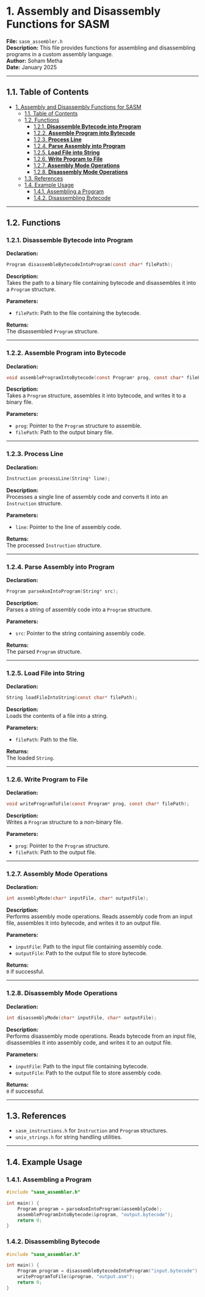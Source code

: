 # 1. Assembly and Disassembly Functions for SASM

**File:** `sasm_assembler.h`  
**Description:** This file provides functions for assembling and disassembling programs in a custom assembly language.  
**Author:** Soham Metha  
**Date:** January 2025

---

## 1.1. Table of Contents

- [1. Assembly and Disassembly Functions for SASM](#1-assembly-and-disassembly-functions-for-sasm)
    - [1.1. Table of Contents](#11-table-of-contents)
    - [1.2. Functions](#12-functions)
        - [1.2.1. **Disassemble Bytecode into Program**](#121-disassemble-bytecode-into-program)
        - [1.2.2. **Assemble Program into Bytecode**](#122-assemble-program-into-bytecode)
        - [1.2.3. **Process Line**](#123-process-line)
        - [1.2.4. **Parse Assembly into Program**](#124-parse-assembly-into-program)
        - [1.2.5. **Load File into String**](#125-load-file-into-string)
        - [1.2.6. **Write Program to File**](#126-write-program-to-file)
        - [1.2.7. **Assembly Mode Operations**](#127-assembly-mode-operations)
        - [1.2.8. **Disassembly Mode Operations**](#128-disassembly-mode-operations)
    - [1.3. References](#13-references)
    - [1.4. Example Usage](#14-example-usage)
        - [1.4.1. Assembling a Program](#141-assembling-a-program)
        - [1.4.2. Disassembling Bytecode](#142-disassembling-bytecode)

---

## 1.2. Functions

### 1.2.1. **Disassemble Bytecode into Program**

**Declaration:**

```c
Program disassembleBytecodeIntoProgram(const char* filePath);
```

**Description:**  
Takes the path to a binary file containing bytecode and disassembles it into a `Program` structure.

**Parameters:**

-   `filePath`: Path to the file containing the bytecode.

**Returns:**  
The disassembled `Program` structure.

---

### 1.2.2. **Assemble Program into Bytecode**

**Declaration:**

```c
void assembleProgramIntoBytecode(const Program* prog, const char* filePath);
```

**Description:**  
Takes a `Program` structure, assembles it into bytecode, and writes it to a binary file.

**Parameters:**

-   `prog`: Pointer to the `Program` structure to assemble.
-   `filePath`: Path to the output binary file.

---

### 1.2.3. **Process Line**

**Declaration:**

```c
Instruction processLine(String* line);
```

**Description:**  
Processes a single line of assembly code and converts it into an `Instruction` structure.

**Parameters:**

-   `line`: Pointer to the line of assembly code.

**Returns:**  
The processed `Instruction` structure.

---

### 1.2.4. **Parse Assembly into Program**

**Declaration:**

```c
Program parseAsmIntoProgram(String* src);
```

**Description:**  
Parses a string of assembly code into a `Program` structure.

**Parameters:**

-   `src`: Pointer to the string containing assembly code.

**Returns:**  
The parsed `Program` structure.

---

### 1.2.5. **Load File into String**

**Declaration:**

```c
String loadFileIntoString(const char* filePath);
```

**Description:**  
Loads the contents of a file into a string.

**Parameters:**

-   `filePath`: Path to the file.

**Returns:**  
The loaded `String`.

---

### 1.2.6. **Write Program to File**

**Declaration:**

```c
void writeProgramToFile(const Program* prog, const char* filePath);
```

**Description:**  
Writes a `Program` structure to a non-binary file.

**Parameters:**

-   `prog`: Pointer to the `Program` structure.
-   `filePath`: Path to the output file.

---

### 1.2.7. **Assembly Mode Operations**

**Declaration:**

```c
int assemblyMode(char* inputFile, char* outputFile);
```

**Description:**  
Performs assembly mode operations. Reads assembly code from an input file, assembles it into bytecode, and writes it to an output file.

**Parameters:**

-   `inputFile`: Path to the input file containing assembly code.
-   `outputFile`: Path to the output file to store bytecode.

**Returns:**  
`0` if successful.

---

### 1.2.8. **Disassembly Mode Operations**

**Declaration:**

```c
int disassemblyMode(char* inputFile, char* outputFile);
```

**Description:**  
Performs disassembly mode operations. Reads bytecode from an input file, disassembles it into assembly code, and writes it to an output file.

**Parameters:**

-   `inputFile`: Path to the input file containing bytecode.
-   `outputFile`: Path to the output file to store assembly code.

**Returns:**  
`0` if successful.

---

## 1.3. References

-   `sasm_instructions.h` for `Instruction` and `Program` structures.
-   `univ_strings.h` for string handling utilities.

---

## 1.4. Example Usage

### 1.4.1. Assembling a Program

```c
#include "sasm_assembler.h"

int main() {
    Program program = parseAsmIntoProgram(&assemblyCode);
    assembleProgramIntoBytecode(&program, "output.bytecode");
    return 0;
}
```

### 1.4.2. Disassembling Bytecode

```c
#include "sasm_assembler.h"

int main() {
    Program program = disassembleBytecodeIntoProgram("input.bytecode");
    writeProgramToFile(&program, "output.asm");
    return 0;
}
```
